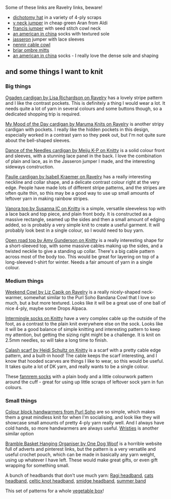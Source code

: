 ---
---

Some of these links are Ravelry links, beware!

- [dichotomy hat](https://www.ravelry.com/patterns/library/dichotomy-7) in a variety of 4-ply scraps
- [v neck jumper](https://www.garnstudio.com/pattern.php?id=3458&cid=19) in cheap green Aran from Aldi
- [francis jumper](https://www.ravelry.com/patterns/library/francis-revisited) with seed stitch cowl neck
- [an american in china](https://www.ravelry.com/patterns/library/an-american-in-china) socks with textured sole
- [jasseron](https://knitty.com/ISSUEff14/PATTjasseron/PATTjasseron.php) jumper with lace sleeves
- [nennir cable cowl](https://knitty.com/ISSUEw12/PATTnennir.php)
- [briar ombre mitts](https://knitty.com/ISSUEff14/PATTbriar/PATTbriar.php)
- [an american in china](https://www.ravelry.com/patterns/library/an-american-in-china) socks - I really love the dense sole and shaping

##  and some things I want to knit


### Big things

[Ogaden cardigan by Lisa Richardson on Ravelry](https://www.ravelry.com/patterns/library/ogaden) has a lovely stripe pattern and I like the contrast pockets. This is definitely a thing I would wear a lot. It needs quite a lot of yarn in several colours and some buttons though, so a dedicated shopping trip is required. 

[My Mood of the Day cardigan by Maruma Knits on Ravelry](https://www.ravelry.com/patterns/library/my-mood-of-the-day-cardigan) is another stripy cardigan with pockets. I really like the hidden pockets in this design, especially worked in a contrast yarn so they peek out, but I'm not quite sure about the bell-shaped sleeves. 

[Dance of the Needles cardigan by Meiju K-P on Knitty](https://knitty.com/ISSUEff20/PATTdance/PATTdance.php) is a solid colour front and sleeves, with a stunning lace panel in the back. I love the combination of plain and lace, as in the Jasseron jumper I made, and the interesting sideways construction. 

[Paulie cardigan by Isabell Kraemer on Ravelry](https://www.ravelry.com/patterns/library/paulie) has a really interesting neckline and collar shape, and a delicate contrast colour right at the very edge. People have made lots of different stripe patterns, and the stripes are often quite thin, so this may be a good way to use up small amounts of leftover yarn in making rainbow stripes.

[Vanora top by Susanna IC on Knitty](https://knitty.com/ISSUEss19/PATTvanora/PATTvanora.php) is a simple, versatile sleeveless top with a lace back and top piece, and plain front body. It is constructed as a massive rectangle, seamed up the sides and then a small amount of edging added, so is probably a very simple knit to create a useful garment. It will probably look best in a single colour, so I would need to buy yarn.

[Open road top by Amy Gunderson on Knitty](https://knitty.com/ISSUEw19/PATTopenroad/PATTopenroad.php) is a really interesting shape for a short-sleeved top, with some massive cables making up the sides, and a twisted necklie to give a standing up collar. There's a big cable pattern across most of the body too. This would be great for layering on top of a long-sleeved t-shirt for winter. Needs a fair amount of yarn in a single colour. 

### Medium things

[Weekend Cowl by Liz Capik on Ravelry](https://www.ravelry.com/patterns/library/weekend-cowl-4) is a really nicely-shaped neck-warmer, somewhat similar to the Purl Soho Bandana Cowl that I love so much, but a but more textured. Looks like it will be a great use of one ball of nice 4-ply, maybe some Drops Alpaca. 

[Intermingle socks on Knitty](https://knitty.com/ISSUEw18/PATTintermingle/PATTintermingle.php) have a very complex cable up the outside of the foot, as a contrast to the plain knit everywhere else on the sock. Looks like it will be a good balance of simple knitting and interesting pattern to keep my attention, but getting the sizing right might be a challenge. It is knit on 2.5mm needles, so will take a long time to finish.

[Calash scarf by Heidi Schultz on Knitty](https://knitty.com/ISSUEdf19/PATTcalash/PATTcalash.php) is a scarf with a pretty cable edge pattern, and a built-in hood! The cable keeps the scarf interesting, and I know that hooded scarves are things I like to wear, so this would be useful. It takes quite a lot of DK yarn, and really wants to be a single colour. 

These [fannrem socks](https://www.ravelry.com/patterns/library/fannrem-sokker) with a plain body and a little colourwork pattern around the cuff - great for using up little scraps of leftover sock yarn in fun colours.

### Small things

[Colour block handwarmers from Purl Soho](https://www.purlsoho.com/create/2011/10/09/whits-knits-colorblock-hand-warmers/) are so simple, which makes them a great mindless knit for when I'm socialising, and look like they will showcase small amounts of pretty 4-ply yarn really well. And I always have cold hands, so more handwarmers are always useful.  [Wristies](https://littlecottonrabbits.typepad.co.uk/my_weblog/2012/11/wristies.html) is another similar option

[Bramble Basket Hanging Organiser by One Dog Woof](https://www.1dogwoof.com/bramble-hanging-basket-crochet-pattern/) is a horrible website full of adverts and pinterest links, but the pattern is a very versatile and useful crochet pouch, which can be made in basically any yarn weight, using up whatever I have left. These would make great gifts, or even gift wrapping for something small.

A bunch of headbands that don't use much yarn: [Ragi headband](https://www.ravelry.com/patterns/library/ragi-hairband), [cats headband](https://www.ravelry.com/patterns/library/headband-cats), [celtic knot headband](https://www.ravelry.com/patterns/library/headband-celtic-knots), [smidge headband](https://h3dakota.com/2010/07/22/smidge-headband/), [summer band](http://amoangelus.blogspot.com/2014/07/summer-band.html?m=1)

This set of patterns for a whole [vegetable box](https://www.ravelry.com/bundles/vegetable-box)!